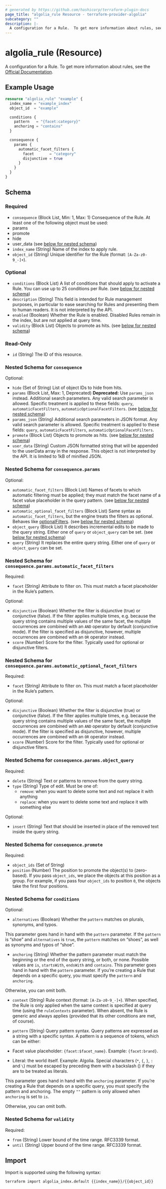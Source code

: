```yaml
---
# generated by https://github.com/hashicorp/terraform-plugin-docs
page_title: "algolia_rule Resource - terraform-provider-algolia"
subcategory: ""
description: |-
  A configuration for a Rule.  To get more information about rules, see the Official Documentation https://www.algolia.com/doc/guides/managing-results/rules/rules-overview/.
---
```


# algolia_rule (Resource)

A configuration for a Rule.  To get more information about rules, see the [Official Documentation](https://www.algolia.com/doc/guides/managing-results/rules/rules-overview/).

## Example Usage

```terraform
resource "algolia_rule" "example" {
  index_name = "example_index"
  object_id  = "example"

  conditions {
    pattern   = "{facet:category}"
    anchoring = "contains"
  }

  consequence {
    params {
      automatic_facet_filters {
        facet       = "category"
        disjunctive = true
      }
    }
  }
}
```

<!-- schema generated by tfplugindocs -->
## Schema

### Required

- `consequence` (Block List, Min: 1, Max: 1) Consequence of the Rule. 
At least one of the following object must be used:
- params
- promote
- hide
- user_data (see [below for nested schema](#nestedblock--consequence))
- `index_name` (String) Name of the index to apply rule.
- `object_id` (String) Unique identifier for the Rule (format: `[A-Za-z0-9_-]+`).

### Optional

- `conditions` (Block List) A list of conditions that should apply to activate a Rule. You can use up to 25 conditions per Rule. (see [below for nested schema](#nestedblock--conditions))
- `description` (String) This field is intended for Rule management purposes, in particular to ease searching for Rules and presenting them to human readers. It is not interpreted by the API.
- `enabled` (Boolean) Whether the Rule is enabled. Disabled Rules remain in the index, but are not applied at query time.
- `validity` (Block List) Objects to promote as hits. (see [below for nested schema](#nestedblock--validity))

### Read-Only

- `id` (String) The ID of this resource.

<a id="nestedblock--consequence"></a>
### Nested Schema for `consequence`

Optional:

- `hide` (Set of String) List of object IDs to hide from hits.
- `params` (Block List, Max: 1, Deprecated) **Deprecated:** Use `params_json` instead. Additional search parameters. Any valid search parameter is allowed. Specific treatment is applied to these fields: `query`, `automaticFacetFilters`, `automaticOptionalFacetFilters`. (see [below for nested schema](#nestedblock--consequence--params))
- `params_json` (String) Additional search parameters in JSON format. Any valid search parameter is allowed. Specific treatment is applied to these fields: `query`, `automaticFacetFilters`, `automaticOptionalFacetFilters`.
- `promote` (Block List) Objects to promote as hits. (see [below for nested schema](#nestedblock--consequence--promote))
- `user_data` (String) Custom JSON formatted string that will be appended to the userData array in the response. This object is not interpreted by the API. It is limited to 1kB of minified JSON.

<a id="nestedblock--consequence--params"></a>
### Nested Schema for `consequence.params`

Optional:

- `automatic_facet_filters` (Block List) Names of facets to which automatic filtering must be applied; they must match the facet name of a facet value placeholder in the query pattern. (see [below for nested schema](#nestedblock--consequence--params--automatic_facet_filters))
- `automatic_optional_facet_filters` (Block List) Same syntax as `automatic_facet_filters`, but the engine treats the filters as optional. Behaves like [optionalFilters](https://www.algolia.com/doc/api-reference/api-parameters/optionalFilters/). (see [below for nested schema](#nestedblock--consequence--params--automatic_optional_facet_filters))
- `object_query` (Block List) It describes incremental edits to be made to the query string. Either one of `query` or `object_query` can be set. (see [below for nested schema](#nestedblock--consequence--params--object_query))
- `query` (String) It replaces the entire query string. Either one of `query` or `object_query` can be set.

<a id="nestedblock--consequence--params--automatic_facet_filters"></a>
### Nested Schema for `consequence.params.automatic_facet_filters`

Required:

- `facet` (String) Attribute to filter on. This must match a facet placeholder in the Rule’s pattern.

Optional:

- `disjunctive` (Boolean) Whether the filter is disjunctive (true) or conjunctive (false). If the filter applies multiple times, e.g. because the query string contains multiple values of the same facet, the multiple occurrences are combined with an `AND` operator by default (conjunctive mode). If the filter is specified as disjunctive, however, multiple occurrences are combined with an `OR` operator instead.
- `score` (Number) Score for the filter. Typically used for optional or disjunctive filters.


<a id="nestedblock--consequence--params--automatic_optional_facet_filters"></a>
### Nested Schema for `consequence.params.automatic_optional_facet_filters`

Required:

- `facet` (String) Attribute to filter on. This must match a facet placeholder in the Rule’s pattern.

Optional:

- `disjunctive` (Boolean) Whether the filter is disjunctive (true) or conjunctive (false). If the filter applies multiple times, e.g. because the query string contains multiple values of the same facet, the multiple occurrences are combined with an `AND` operator by default (conjunctive mode). If the filter is specified as disjunctive, however, multiple occurrences are combined with an `OR` operator instead.
- `score` (Number) Score for the filter. Typically used for optional or disjunctive filters.


<a id="nestedblock--consequence--params--object_query"></a>
### Nested Schema for `consequence.params.object_query`

Required:

- `delete` (String) Text or patterns to remove from the query string.
- `type` (String) Type of edit. Must be one of:
	- `remove`: when you want to delete some text and not replace it with anything
	- `replace`: when you want to delete some text and replace it with something else

Optional:

- `insert` (String) Text that should be inserted in place of the removed text inside the query string.



<a id="nestedblock--consequence--promote"></a>
### Nested Schema for `consequence.promote`

Required:

- `object_ids` (Set of String)
- `position` (Number) The position to promote the object(s) to (zero-based). If you pass `object_ids`, we place the objects at this position as a group. For example, if you pass four `object_ids` to position `0`, the objects take the first four positions.



<a id="nestedblock--conditions"></a>
### Nested Schema for `conditions`

Optional:

- `alternatives` (Boolean) Whether the `pattern` matches on plurals, synonyms, and typos.

This parameter goes hand in hand with the `pattern`  parameter. If the `pattern` is “shoe” and `alternatives` is `true`, the `pattern` matches on “shoes”, as well as synonyms and typos of “shoe”.
- `anchoring` (String) Whether the pattern parameter must match the beginning or the end of the query string, or both, or none.
Possible values are `is`, `startsWith`, `endsWith` and `contains`.
This parameter goes hand in hand with the `pattern` parameter. If you’re creating a Rule that depends on a specific query, you must specify the `pattern` and `anchoring`.

Otherwise, you can omit both.
- `context` (String) Rule context (format: `[A-Za-z0-9_-]+`). When specified, the Rule is only applied when the same context is specified at query time (using the `ruleContexts` parameter). When absent, the Rule is generic and always applies (provided that its other conditions are met, of course).
- `pattern` (String) Query pattern syntax.
Query patterns are expressed as a string with a specific syntax. A pattern is a sequence of tokens, which can be either:

- Facet value placeholder: `{facet:$facet_name}`. Example: `{facet:brand}`.
- Literal: the world itself. Example: Algolia.
Special characters (`*`, `{`, `}`, `:` and `\`) must be escaped by preceding them with a backslash (\) if they are to be treated as literals.

This parameter goes hand in hand with the `anchoring` parameter. If you’re creating a Rule that depends on a specific query, you must specify the pattern and anchoring. The empty `""` pattern is only allowed when `anchoring` is set to `is`.

Otherwise, you can omit both.


<a id="nestedblock--validity"></a>
### Nested Schema for `validity`

Required:

- `from` (String) Lower bound of the time range. RFC3339 format.
- `until` (String) Upper bound of the time range. RFC3339 format.

## Import

Import is supported using the following syntax:

```shell
terraform import algolia_index.default {{index_name}}/{{object_id}}
```

